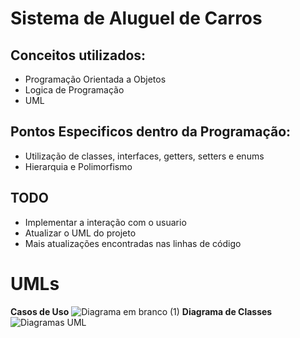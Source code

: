 # Sistema de Aluguel de Carros

## Conceitos utilizados: 
- Programação Orientada a Objetos
- Logica de Programação
- UML

## Pontos Especificos dentro da Programação:
- Utilização de classes, interfaces, getters, setters e enums
- Hierarquia e Polimorfismo

## TODO
- Implementar a interação com o usuario
- Atualizar o UML do projeto
- Mais atualizações encontradas nas linhas de código

# UMLs
**Casos de Uso**
![Diagrama em branco (1)](https://github.com/luhyxi/AluguelCarros/assets/125469882/5a8370b3-d981-4ced-943b-918a50b102fb)
**Diagrama de Classes**
![Diagramas UML](https://github.com/luhyxi/AluguelCarros/assets/125469882/6d2697f6-e91d-42f0-9e2f-2c8eccb0cfac)

